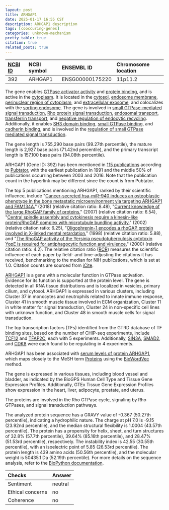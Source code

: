 ```yaml
---
layout: post
title: ARHGAP1
date: 2025-01-17 16:55 CST
description: ARHGAP1 description
tags: [cooccuring-genes]
categories: unknown-mechanism
pretty_table: true
citation: true
related_posts: true
---
```




| [NCBI ID](https://www.ncbi.nlm.nih.gov/gene/392) | NCBI symbol | ENSEMBL ID | Chromosome location |
| :-------- | :------- | :-------- | :------- |
| 392  | ARHGAP1 | ENSG00000175220 | 11p11.2 |



The gene enables [GTPase activator activity](https://amigo.geneontology.org/amigo/term/GO:0005096) and [protein binding](https://amigo.geneontology.org/amigo/term/GO:0005515), and is active in the [cytoplasm](https://amigo.geneontology.org/amigo/term/GO:0005737). It is located in the [cytosol](https://amigo.geneontology.org/amigo/term/GO:0005829), [endosome membrane](https://amigo.geneontology.org/amigo/term/GO:0010008), [perinuclear region of cytoplasm](https://amigo.geneontology.org/amigo/term/GO:0048471), and [extracellular exosome](https://amigo.geneontology.org/amigo/term/GO:0070062), and colocalizes with the [sorting endosome](https://amigo.geneontology.org/amigo/term/GO:0097443). The gene is involved in [small GTPase-mediated signal transduction](https://amigo.geneontology.org/amigo/term/GO:0007264), [Rho protein signal transduction](https://amigo.geneontology.org/amigo/term/GO:0007266), [endosomal transport](https://amigo.geneontology.org/amigo/term/GO:0016197), [transferrin transport](https://amigo.geneontology.org/amigo/term/GO:0033572), and [negative regulation of endocytic recycling](https://amigo.geneontology.org/amigo/term/GO:2001136). Additionally, it enables [SH3 domain binding](https://amigo.geneontology.org/amigo/term/GO:0017124), [small GTPase binding](https://amigo.geneontology.org/amigo/term/GO:0031267), and [cadherin binding](https://amigo.geneontology.org/amigo/term/GO:0045296), and is involved in the [regulation of small GTPase mediated signal transduction](https://amigo.geneontology.org/amigo/term/GO:0051056).


The gene length is 755,290 base pairs (99.27th percentile), the mature length is 2,927 base pairs (71.42nd percentile), and the primary transcript length is 157,100 base pairs (94.08th percentile).


ARHGAP1 (Gene ID: 392) has been mentioned in [115 publications](https://pubmed.ncbi.nlm.nih.gov/?term=%22ARHGAP1%22) according to [Pubtator](https://academic.oup.com/nar/article/47/W1/W587/5494727), with the earliest publication in 1991 and the middle 50% of publications occurring between 2003 and 2016. Note that the publication count in the hyperlink may be different since the count is from Pubtator.


The top 5 publications mentioning ARHGAP1, ranked by their scientific influence, include "[Cancer-secreted hsa-miR-940 induces an osteoblastic phenotype in the bone metastatic microenvironment via targeting ARHGAP1 and FAM134A.](https://pubmed.ncbi.nlm.nih.gov/29440427)" (2018) (relative citation ratio: 8.48), "[Current knowledge of the large RhoGAP family of proteins.](https://pubmed.ncbi.nlm.nih.gov/17222083)" (2007) (relative citation ratio: 6.54), "[Central spindle assembly and cytokinesis require a kinesin-like protein/RhoGAP complex with microtubule bundling activity.](https://pubmed.ncbi.nlm.nih.gov/11782313)" (2002) (relative citation ratio: 6.25), "[Oligophrenin-1 encodes a rhoGAP protein involved in X-linked mental retardation.](https://pubmed.ncbi.nlm.nih.gov/9582072)" (1998) (relative citation ratio: 5.88), and "[The RhoGAP activity of the Yersinia pseudotuberculosis cytotoxin YopE is required for antiphagocytic function and virulence.](https://pubmed.ncbi.nlm.nih.gov/10931345)" (2000) (relative citation ratio: 4.2). The relative citation ratio ([RCR](https://journals.plos.org/plosbiology/article?id=10.1371/journal.pbio.1002541)) measures the scientific influence of each paper by field- and time-adjusting the citations it has received, benchmarking to the median for NIH publications, which is set at 1.0. Citation counts are sourced from [iCite](https://icite.od.nih.gov).


[ARHGAP1](https://www.proteinatlas.org/ENSG00000175220-ARHGAP1) is a gene with a molecular function in GTPase activation. Evidence for its function is supported at the protein level. The gene is detected in all RNA tissue distributions and is localized in vesicles, primary cilium, and cytosol. ARHGAP1 is expressed in various clusters, including Cluster 37 in monocytes and neutrophils related to innate immune response, Cluster 41 in smooth muscle tissue involved in ECM organization, Cluster 11 in white matter for signal transduction, Cluster 24 in non-specific cell lines with unknown function, and Cluster 48 in smooth muscle cells for signal transduction.


The top transcription factors (TFs) identified from the GTRD database of TF binding sites, based on the number of CHIP-seq experiments, include [TCF12](https://www.ncbi.nlm.nih.gov/gene/6938) and [TFAP2C](https://www.ncbi.nlm.nih.gov/gene/7022), each with 5 experiments. Additionally, [SIN3A](https://www.ncbi.nlm.nih.gov/gene/25942), [SMAD2](https://www.ncbi.nlm.nih.gov/gene/4087), and [CDK8](https://www.ncbi.nlm.nih.gov/gene/1024) were each found to be regulating in 4 experiments.




ARHGAP1 has been associated with [serum levels of protein ARHGAP1](https://pubmed.ncbi.nlm.nih.gov/35078996), which maps closely to the MeSH term [Proteins](https://meshb.nlm.nih.gov/record/ui?ui=D011506) using the [BioWordVec](https://www.nature.com/articles/s41597-019-0055-0) method.


The gene is expressed in various tissues, including blood vessel and bladder, as indicated by the BioGPS Human Cell Type and Tissue Gene Expression Profiles. Additionally, GTEx Tissue Gene Expression Profiles show expression in the heart, liver, adipocyte, prostate, and uterus.


The proteins are involved in the Rho GTPase cycle, signaling by Rho GTPases, and signal transduction pathways.



The analyzed protein sequence has a GRAVY value of -0.367 (50.27th percentile), indicating a hydrophilic nature. The charge at pH 7.0 is -9.15 (23.92nd percentile), and the median structural flexibility is 1.0004 (43.57th percentile). The protein has a propensity for helix, sheet, and turn structures of 32.8% (57.7th percentile), 39.64% (85.16th percentile), and 28.47% (51.53rd percentile), respectively. The instability index is 42.55 (30.55th percentile), with an isoelectric point of 5.85 (26.53rd percentile). The protein length is 439 amino acids (50.56th percentile), and the molecular weight is 50435.1 Da (52.19th percentile). For more details on the sequence analysis, refer to the [BioPython documentation](https://biopython.org/docs/1.75/api/Bio.SeqUtils.ProtParam.html).





| Checks    | Answer |
| :-------- | :------- |
| Sentiment  | neutral   |
| Ethical concerns | no     |
| Coherence    | no    |